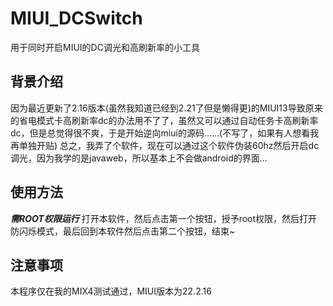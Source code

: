 # MIUI_DCSwitch
用于同时开启MIUI的DC调光和高刷新率的小工具

## 背景介绍
因为最近更新了2.16版本(虽然我知道已经到2.21了但是懒得更)的MIUI13导致原来的省电模式卡高刷新率dc的办法用不了了，虽然又可以通过自动任务卡高刷新率dc，但是总觉得很不爽，于是开始逆向miui的源码……(不写了，如果有人想看我再单独开贴)
总之，我弄了个软件，现在可以通过这个软件伪装60hz然后开启dc调光，因为我学的是javaweb，所以基本上不会做android的界面...

## 使用方法

***********需ROOT权限运行***********
打开本软件，然后点击第一个按钮，授予root权限，然后打开防闪烁模式，最后回到本软件然后点击第二个按钮，结束~

## 注意事项
本程序仅在我的MIX4测试通过，MIUI版本为22.2.16
